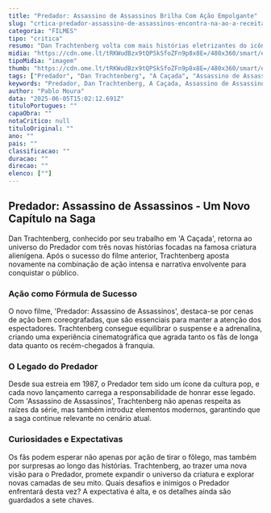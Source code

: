 ```yaml
---
title: "Predador: Assassino de Assassinos Brilha Com Ação Empolgante"
slug: "crtica-predador-assassino-de-assassinos-encontra-na-ao-a-receita-do-sucesso"
categoria: "FILMES"
tipo: "critica"
resumo: "Dan Trachtenberg volta com mais histórias eletrizantes do icônico alienígena após o sucesso de A Caçada. A ação intensa é a chave para atrair fãs antigos e novos."
midia: "https://cdn.ome.lt/tRKWudBzx9tQPSkSfoZFn9p8x8E=/480x360/smart/extras/conteudos/predador_wvnXjXF.png"
tipoMidia: "imagem"
thumb: "https://cdn.ome.lt/tRKWudBzx9tQPSkSfoZFn9p8x8E=/480x360/smart/extras/conteudos/predador_wvnXjXF.png"
tags: ["Predador", "Dan Trachtenberg", "A Caçada", "Assassino de Assassinos", "filme de ação", "cultura pop", "alienígena", "saga Predador"]
keywords: "Predador, Dan Trachtenberg, A Caçada, Assassino de Assassinos, filme de ação, cultura pop, alienígena, saga Predador"
author: "Pablo Moura"
data: "2025-06-05T15:02:12.691Z"
tituloPortugues: ""
capaObra: ""
notaCritico: null
tituloOriginal: ""
ano: ""
pais: ""
classificacao: ""
duracao: ""
direcao: ""
elenco: [""]
---
```


## Predador: Assassino de Assassinos - Um Novo Capítulo na Saga

Dan Trachtenberg, conhecido por seu trabalho em 'A Caçada', retorna ao universo do Predador com três novas histórias focadas na famosa criatura alienígena. Após o sucesso do filme anterior, Trachtenberg aposta novamente na combinação de ação intensa e narrativa envolvente para conquistar o público.

### Ação como Fórmula de Sucesso

O novo filme, 'Predador: Assassino de Assassinos', destaca-se por cenas de ação bem coreografadas, que são essenciais para manter a atenção dos espectadores. Trachtenberg consegue equilibrar o suspense e a adrenalina, criando uma experiência cinematográfica que agrada tanto os fãs de longa data quanto os recém-chegados à franquia.

### O Legado do Predador

Desde sua estreia em 1987, o Predador tem sido um ícone da cultura pop, e cada novo lançamento carrega a responsabilidade de honrar esse legado. Com 'Assassino de Assassinos', Trachtenberg não apenas respeita as raízes da série, mas também introduz elementos modernos, garantindo que a saga continue relevante no cenário atual.

### Curiosidades e Expectativas

Os fãs podem esperar não apenas por ação de tirar o fôlego, mas também por surpresas ao longo das histórias. Trachtenberg, ao trazer uma nova visão para o Predador, promete expandir o universo da criatura e explorar novas camadas de seu mito. Quais desafios e inimigos o Predador enfrentará desta vez? A expectativa é alta, e os detalhes ainda são guardados a sete chaves.